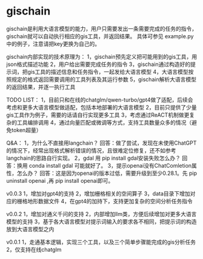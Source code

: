 # gischain

gischain是利用大语言模型的能力，用户只需要发出一条需要完成的任务的指令，gischain就可以自动执行相应的gis工具，并返回结果。
具体可参见 example.py 中的例子，注意请把key更换为自己的。

gischain内部实现的技术原理为：
1，gischain预先定义把可能用到的gis工具，用json格式描述功能
2，用户给出需要完成任务的指令
3，gischain通过构造好的提示词，把gis工具的描述信息和任务指令，一起发给大语言模型
4，大语言模型按照规定的格式返回需要调用的工具列表及其运行参数
5，gischain解析大语言模型的返回结果，并逐一执行工具

TODO LIST：
1，目前只和在线的chatglm/qwen-turbo/gpt4做了适配，后续会考虑和更多大语言模型做适配，包括本地部署的大语言模型
2，目前只提供了少量gis工具作为例子，需要的话请自行实现更多工具
3，考虑通过ReACT机制做更复杂的工具编排调用
4，通过向量匹配或微调等方式，支持工具数量众多的情况（避免token超量）

Q&A：
1，为什么不直接用langchain？
回答：做了尝试，发现在未使用ChatGPT的情况下，经常出现格式解析错误的情况，且很难定位修复，还不如参考langchain的思路自行实现。
2，gdal 用 pip install gdal安装失败怎么办？
回答：换用 conda install gdal 可能就好了。
3，提示openai没有ChatComletion属性，怎么办？
回答：这是因为openai的版本过低，需要升级到至少0.28.1。先 pip uninstall openai ,再 pip install openai即可。

v0.0.3
1，增加对gpt4的支持
2，增加栅格相关的空间算子
3，data目录下增加对应的栅格地形数据文件
4，在gpt4的加持下，支持更加复杂的空间分析任务指令

v0.0.2
1，增加对通义千问的支持
2，内部增加llm类，方便后续增加对更多大语言模型的支持
3，基于各大语言模型对提示词输入的要求各不相同，把提示词的构造放到大语言模型之内

v0.0.1
1，走通基本逻辑，实现三个工具，以及三个简单步骤能完成的gis分析任务
2，仅支持在线chatglm